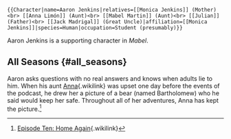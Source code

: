```{=mediawiki}
{{Character|name=Aaron Jenkins|relatives=[[Monica Jenkins]] (Mother)<br> [[Anna Limón]] (Aunt)<br> [[Mabel Martin]] (Aunt)<br> [[Julian]] (Father)<br> [[Jack Madrigal]] (Great Uncle)|affiliation=[[Monica Jenkins]]|species=Human|occupation=Student (presumably)}}
```
Aaron Jenkins is a supporting character in *Mabel*.

## All Seasons {#all_seasons}

Aaron asks questions with no real answers and knows when adults lie to
him. When his aunt [Anna](Anna_Limón "Anna"){.wikilink} was upset one
day before the events of the podcast, he drew her a picture of a bear
(named Bartholomew) who he said would keep her safe. Throughout all of
her adventures, Anna has kept the picture.[^1]

[^1]: [Episode Ten: Home
    Again](Episode_Ten:_Home_Again "Episode Ten: Home Again"){.wikilink}
